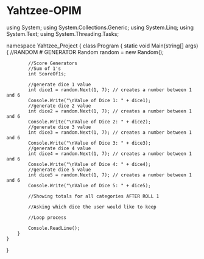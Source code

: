 # Yahtzee-OPIM

using System;
using System.Collections.Generic;
using System.Linq;
using System.Text;
using System.Threading.Tasks;

namespace Yahtzee_Project
{
    class Program
    {
        static void Main(string[] args)
        {
            //RANDOM # GENERATOR
            Random random = new Random();
            
            //Score Generators
            //Sum of 1's
            int ScoreOf1s;

            //generate dice 1 value
            int dice1 = random.Next(1, 7); // creates a number between 1 and 6
            Console.Write("\nValue of Dice 1: " + dice1);
            //generate dice 2 value
            int dice2 = random.Next(1, 7); // creates a number between 1 and 6
            Console.Write("\nValue of Dice 2: " + dice2);
            //generate dice 3 value           
            int dice3 = random.Next(1, 7); // creates a number between 1 and 6
            Console.Write("\nValue of Dice 3: " + dice3);
            //generate dice 4 value
            int dice4 = random.Next(1, 7); // creates a number between 1 and 6
            Console.Write("\nValue of Dice 4: " + dice4);
            //generate dice 5 value
            int dice5 = random.Next(1, 7); // creates a number between 1 and 6
            Console.Write("\nValue of Dice 5: " + dice5);
            
            //Showing totals for all categories AFTER ROLL 1

            //Asking which dice the user would like to keep

            //Loop process

            Console.ReadLine();
        }
    }
}

